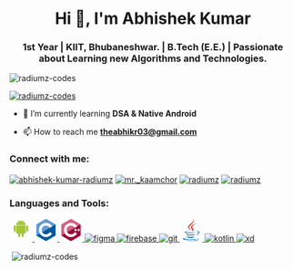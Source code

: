 <h1 align="center">Hi 👋, I'm Abhishek Kumar</h1>
<h3 align="center">1st Year | KIIT, Bhubaneshwar. | B.Tech (E.E.) | Passionate about Learning new Algorithms and Technologies.</h3>

<p align="left"> <img src="https://komarev.com/ghpvc/?username=radiumz-codes&label=Profile%20views&color=0e75b6&style=flat" alt="radiumz-codes" /> </p>

<p align="centre"> <a href="https://github.com/ryo-ma/github-profile-trophy"><img src="https://github-profile-trophy.vercel.app/?username=radiumz-codes" alt="radiumz-codes" /></a> </p>

- 🌱 I’m currently learning **DSA & Native Android**

- 📫 How to reach me **theabhikr03@gmail.com**

<h3 align="left">Connect with me:</h3>
<p align="left">
<a href="https://linkedin.com/in/abhishek-kumar-radiumz" target="blank"><img align="center" src="https://raw.githubusercontent.com/rahuldkjain/github-profile-readme-generator/master/src/images/icons/Social/linked-in-alt.svg" alt="abhishek-kumar-radiumz" height="30" width="40" /></a>
<a href="https://instagram.com/mr._kaamchor" target="blank"><img align="center" src="https://raw.githubusercontent.com/rahuldkjain/github-profile-readme-generator/master/src/images/icons/Social/instagram.svg" alt="mr._kaamchor" height="30" width="40" /></a>
<a href="https://www.codechef.com/users/radiumz" target="blank"><img align="center" src="https://cdn.jsdelivr.net/npm/simple-icons@3.1.0/icons/codechef.svg" alt="radiumz" height="30" width="40" /></a>
<a href="https://codeforces.com/profile/radiumz" target="blank"><img align="center" src="https://cdn.jsdelivr.net/npm/simple-icons@3.0.1/icons/codeforces.svg" alt="radiumz" height="30" width="40" /></a>
</p>

<h3 align="left">Languages and Tools:</h3>
<p align="left"> <a href="https://developer.android.com" target="_blank"> <img src="https://raw.githubusercontent.com/devicons/devicon/master/icons/android/android-original-wordmark.svg" alt="android" width="40" height="40"/> </a> <a href="https://www.cprogramming.com/" target="_blank"> <img src="https://raw.githubusercontent.com/devicons/devicon/master/icons/c/c-original.svg" alt="c" width="40" height="40"/> </a> <a href="https://www.w3schools.com/cpp/" target="_blank"> <img src="https://raw.githubusercontent.com/devicons/devicon/master/icons/cplusplus/cplusplus-original.svg" alt="cplusplus" width="40" height="40"/> </a> <a href="https://www.figma.com/" target="_blank"> <img src="https://www.vectorlogo.zone/logos/figma/figma-icon.svg" alt="figma" width="40" height="40"/> </a> <a href="https://firebase.google.com/" target="_blank"> <img src="https://www.vectorlogo.zone/logos/firebase/firebase-icon.svg" alt="firebase" width="40" height="40"/> </a> <a href="https://git-scm.com/" target="_blank"> <img src="https://www.vectorlogo.zone/logos/git-scm/git-scm-icon.svg" alt="git" width="40" height="40"/> </a> <a href="https://www.java.com" target="_blank"> <img src="https://raw.githubusercontent.com/devicons/devicon/master/icons/java/java-original.svg" alt="java" width="40" height="40"/> </a> <a href="https://kotlinlang.org" target="_blank"> <img src="https://www.vectorlogo.zone/logos/kotlinlang/kotlinlang-icon.svg" alt="kotlin" width="40" height="40"/> </a> <a href="https://www.adobe.com/products/xd.html" target="_blank"> <img src="https://cdn.worldvectorlogo.com/logos/adobe-xd.svg" alt="xd" width="40" height="40"/> </a> </p>


<p>&nbsp;<img align="center" src="https://github-readme-stats.vercel.app/api?username=radiumz-codes&show_icons=true&locale=en" alt="radiumz-codes" /></p>
